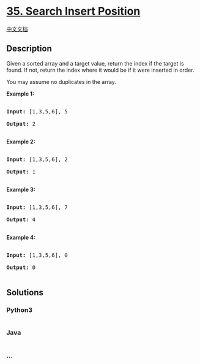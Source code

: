 # [35. Search Insert Position](https://leetcode.com/problems/search-insert-position)

[中文文档](/solution/0000-0099/0035.Search%20Insert%20Position/README.md)

## Description

<p>Given a sorted array and a target value, return the index if the target is found. If not, return the index where it would be if it were inserted in order.</p>

<p>You may assume no duplicates in the array.</p>

<p><strong>Example 1:</strong></p>

<pre>

<strong>Input:</strong> [1,3,5,6], 5

<strong>Output:</strong> 2

</pre>

<p><strong>Example 2:</strong></p>

<pre>

<strong>Input:</strong> [1,3,5,6], 2

<strong>Output:</strong> 1

</pre>

<p><strong>Example 3:</strong></p>

<pre>

<strong>Input:</strong> [1,3,5,6], 7

<strong>Output:</strong> 4

</pre>

<p><strong>Example 4:</strong></p>

<pre>

<strong>Input:</strong> [1,3,5,6], 0

<strong>Output:</strong> 0

</pre>

## Solutions

<!-- tabs:start -->

### **Python3**

```python

```

### **Java**

```java

```

### **...**

```

```

<!-- tabs:end -->
